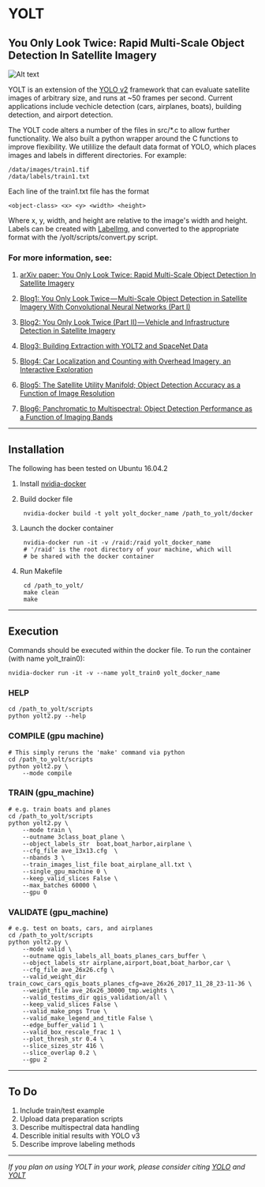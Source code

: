 # YOLT #

## You Only Look Twice: Rapid Multi-Scale Object Detection In Satellite Imagery

![Alt text](/test_images/header.jpg?raw=true "")

YOLT is an extension of the [YOLO v2](https://pjreddie.com/darknet/yolov2/) framework that can evaluate satellite images of arbitrary size, and runs at ~50 frames per second.  Current applications include vechicle detection (cars, airplanes, boats), building detection, and airport detection.

The YOLT code alters a number of the files in src/*.c to allow further functionality.  We also built a python wrapper around the C functions to improve flexibility.  We utililize the default data format of YOLO, which places images and labels in different directories.  For example: 

    /data/images/train1.tif
    /data/labels/train1.txt

Each line of the train1.txt file has the format

    <object-class> <x> <y> <width> <height>

Where x, y, width, and height are relative to the image's width and height. Labels can be created with [LabelImg](https://github.com/tzutalin/labelImg), and converted to the appropriate format with the /yolt/scripts/convert.py script.  


### For more information, see:

1. [arXiv paper: You Only Look Twice: Rapid Multi-Scale Object Detection In Satellite Imagery](https://arxiv.org/abs/1805.09512)

2. [Blog1: You Only Look Twice — Multi-Scale Object Detection in Satellite Imagery With Convolutional Neural Networks (Part I)](https://medium.com/the-downlinq/you-only-look-twice-multi-scale-object-detection-in-satellite-imagery-with-convolutional-neural-38dad1cf7571)

3. [Blog2: You Only Look Twice (Part II) — Vehicle and Infrastructure Detection in Satellite Imagery](https://medium.com/the-downlinq/you-only-look-twice-multi-scale-object-detection-in-satellite-imagery-with-convolutional-neural-34f72f659588)

4. [Blog3: Building Extraction with YOLT2 and SpaceNet Data](https://medium.com/the-downlinq/building-extraction-with-yolt2-and-spacenet-data-a926f9ffac4f)

5. [Blog4: Car Localization and Counting with Overhead Imagery, an Interactive Exploration
](https://medium.com/the-downlinq/car-localization-and-counting-with-overhead-imagery-an-interactive-exploration-9d5a029a596b)

6. [Blog5: The Satellite Utility Manifold; Object Detection Accuracy as a Function of Image Resolution
](https://medium.com/the-downlinq/the-satellite-utility-manifold-object-detection-accuracy-as-a-function-of-image-resolution-ebb982310e8c)

7. [Blog6: Panchromatic to Multispectral: Object Detection Performance as a Function of Imaging Bands](https://medium.com/the-downlinq/panchromatic-to-multispectral-object-detection-performance-as-a-function-of-imaging-bands-51ecaaa3dc56)

---

## Installation #

The following has been tested on Ubuntu 16.04.2

1. Install [nvidia-docker](https://github.com/NVIDIA/nvidia-docker)

2. Build docker file

        nvidia-docker build -t yolt yolt_docker_name /path_to_yolt/docker

3. Launch the docker container

        nvidia-docker run -it -v /raid:/raid yolt_docker_name
        # '/raid' is the root directory of your machine, which will
        # be shared with the docker container

4. Run Makefile

        cd /path_to_yolt/
        make clean
        make
        
---

## Execution #

Commands should be executed within the docker file.  To run the container (with name yolt_train0):

    nvidia-docker run -it -v --name yolt_train0 yolt_docker_name


### HELP
    cd /path_to_yolt/scripts
    python yolt2.py --help

### COMPILE (gpu machine) 
    # This simply reruns the 'make' command via python
    cd /path_to_yolt/scripts
    python yolt2.py \
        --mode compile


### TRAIN (gpu_machine)


    # e.g. train boats and planes
    cd /path_to_yolt/scripts
    python yolt2.py \
        --mode train \
        --outname 3class_boat_plane \
        --object_labels_str  boat,boat_harbor,airplane \
        --cfg_file ave_13x13.cfg  \
        --nbands 3 \
        --train_images_list_file boat_airplane_all.txt \
        --single_gpu_machine 0 \
        --keep_valid_slices False \
        --max_batches 60000 \
        --gpu 0

### VALIDATE (gpu_machine)

    # e.g. test on boats, cars, and airplanes
    cd /path_to_yolt/scripts
    python yolt2.py \
        --mode valid \
        --outname qgis_labels_all_boats_planes_cars_buffer \
        --object_labels_str airplane,airport,boat,boat_harbor,car \
        --cfg_file ave_26x26.cfg \
        --valid_weight_dir train_cowc_cars_qgis_boats_planes_cfg=ave_26x26_2017_11_28_23-11-36 \
        --weight_file ave_26x26_30000_tmp.weights \
        --valid_testims_dir qgis_validation/all \
        --keep_valid_slices False \
        --valid_make_pngs True \
        --valid_make_legend_and_title False \
        --edge_buffer_valid 1 \
        --valid_box_rescale_frac 1 \
        --plot_thresh_str 0.4 \
        --slice_sizes_str 416 \
        --slice_overlap 0.2 \
        --gpu 2


---

## To Do #
1. Include train/test example
2. Upload data preparation scripts
3. Describe multispectral data handling
4. Describle initial results with YOLO v3
5. Describe improve labeling methods


---

_If you plan on using YOLT in your work, please consider citing [YOLO](https://arxiv.org/abs/1612.08242) and [YOLT](https://arxiv.org/abs/1805.09512)_
